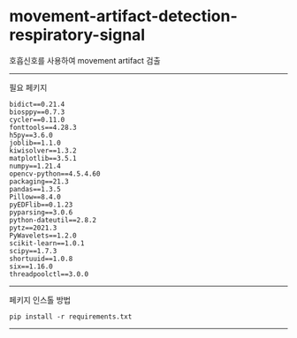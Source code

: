 # movement-artifact-detection-respiratory-signal
호흡신호를 사용하여 movement artifact 검출

---
필요 페키지
~~~
bidict==0.21.4
biosppy==0.7.3
cycler==0.11.0
fonttools==4.28.3
h5py==3.6.0
joblib==1.1.0
kiwisolver==1.3.2
matplotlib==3.5.1
numpy==1.21.4
opencv-python==4.5.4.60
packaging==21.3
pandas==1.3.5
Pillow==8.4.0
pyEDFlib==0.1.23
pyparsing==3.0.6
python-dateutil==2.8.2
pytz==2021.3
PyWavelets==1.2.0
scikit-learn==1.0.1
scipy==1.7.3
shortuuid==1.0.8
six==1.16.0
threadpoolctl==3.0.0
~~~
---
페키지 인스톨 방법
~~~
pip install -r requirements.txt
~~~
---